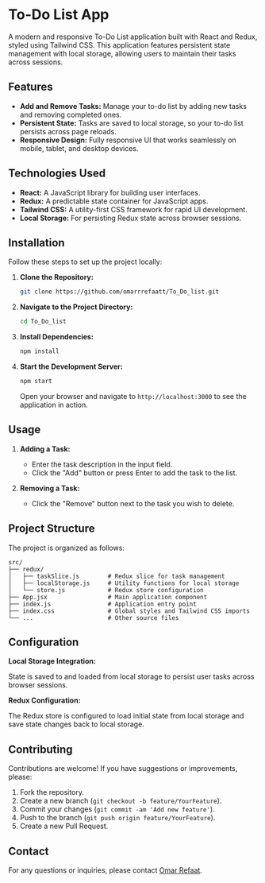 # To-Do List App

A modern and responsive To-Do List application built with React and Redux, styled using Tailwind CSS. This application features persistent state management with local storage, allowing users to maintain their tasks across sessions.

## Features

- **Add and Remove Tasks:** Manage your to-do list by adding new tasks and removing completed ones.
- **Persistent State:** Tasks are saved to local storage, so your to-do list persists across page reloads.
- **Responsive Design:** Fully responsive UI that works seamlessly on mobile, tablet, and desktop devices.

## Technologies Used

- **React:** A JavaScript library for building user interfaces.
- **Redux:** A predictable state container for JavaScript apps.
- **Tailwind CSS:** A utility-first CSS framework for rapid UI development.
- **Local Storage:** For persisting Redux state across browser sessions.

## Installation

Follow these steps to set up the project locally:

1. **Clone the Repository:**

   ```bash
   git clone https://github.com/omarrrefaatt/To_Do_list.git
   ```

2. **Navigate to the Project Directory:**

   ```bash
   cd To_Do_list
   ```

3. **Install Dependencies:**

   ```bash
   npm install
   ```

4. **Start the Development Server:**

   ```bash
   npm start
   ```

   Open your browser and navigate to `http://localhost:3000` to see the application in action.

## Usage

1. **Adding a Task:**
   - Enter the task description in the input field.
   - Click the "Add" button or press Enter to add the task to the list.

2. **Removing a Task:**
   - Click the "Remove" button next to the task you wish to delete.

## Project Structure

The project is organized as follows:

```
src/
├── redux/
│   ├── taskSlice.js        # Redux slice for task management
│   ├── localStorage.js     # Utility functions for local storage
│   └── store.js            # Redux store configuration
├── App.jsx                 # Main application component
├── index.js                # Application entry point
├── index.css               # Global styles and Tailwind CSS imports
└── ...                     # Other source files
```

## Configuration

**Local Storage Integration:**

State is saved to and loaded from local storage to persist user tasks across browser sessions.

**Redux Configuration:**

The Redux store is configured to load initial state from local storage and save state changes back to local storage.

## Contributing

Contributions are welcome! If you have suggestions or improvements, please:

1. Fork the repository.
2. Create a new branch (`git checkout -b feature/YourFeature`).
3. Commit your changes (`git commit -am 'Add new feature'`).
4. Push to the branch (`git push origin feature/YourFeature`).
5. Create a new Pull Request.



## Contact

For any questions or inquiries, please contact [Omar Refaat](mailto:omarref3at2031@gmail.com).

